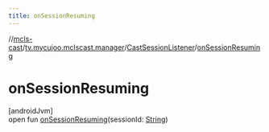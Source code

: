 ```yaml
---
title: onSessionResuming
---
```

//[mcls-cast](../../../index.html)/[tv.mycujoo.mclscast.manager](../index.html)/[CastSessionListener](index.html)/[onSessionResuming](on-session-resuming.html)



# onSessionResuming



[androidJvm]\
open fun [onSessionResuming](on-session-resuming.html)(sessionId: [String](https://kotlinlang.org/api/latest/jvm/stdlib/kotlin/-string/index.html))




